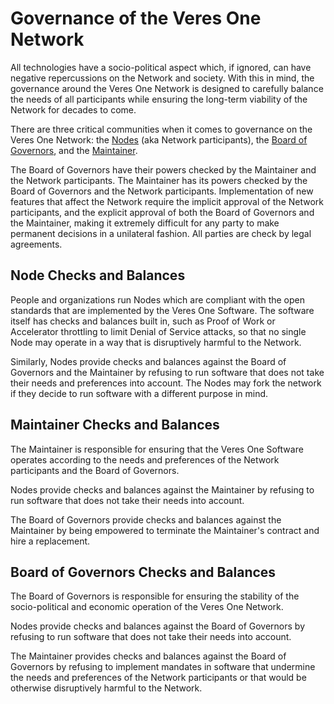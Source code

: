 # Governance of the Veres One Network

All technologies have a socio-political aspect which, if ignored, can have
negative repercussions on the Network and society. With this in mind, the
governance around the Veres One Network is designed to carefully balance the
needs of all participants while ensuring the long-term viability of the Network
for decades to come.

There are three critical communities when it comes to governance on the Veres One
Network: the [Nodes](nodes.md) (aka Network participants),
the [Board of Governors](governors.md), and the [Maintainer](maintainer.md).

The Board of Governors have their powers checked by the Maintainer and the
Network participants. The Maintainer has its powers checked by the Board of
Governors and the Network participants. Implementation of new features that
affect the Network require the implicit approval of the Network participants,
and the explicit approval of both the Board of Governors and the Maintainer,
making it extremely difficult for any party to make permanent decisions in a
unilateral fashion. All parties are check by legal agreements.

## Node Checks and Balances

People and organizations run Nodes which are compliant with the open standards
that are implemented by the Veres One Software. The software itself has
checks and balances built in, such as Proof of Work or Accelerator throttling
to limit Denial of Service attacks, so that no single Node may operate in
a way that is disruptively harmful to the Network.

Similarly, Nodes provide checks and balances against the Board of Governors and
the Maintainer by refusing to run software that does not take their needs and
preferences into account. The Nodes may fork the network if they decide to
run software with a different purpose in mind.

## Maintainer Checks and Balances

The Maintainer is responsible for ensuring that the Veres One Software operates
according to the needs and preferences of the Network participants and the
Board of Governors.

Nodes provide checks and balances against the Maintainer by refusing to run
software that does not take their needs into account.

The Board of Governors provide checks and balances against the Maintainer by
being empowered to terminate the Maintainer's contract and hire a
replacement.

## Board of Governors Checks and Balances

The Board of Governors is responsible for ensuring the stability of the
socio-political and economic operation of the Veres One Network.

Nodes provide checks and balances against the Board of Governors by refusing to
run software that does not take their needs into account.

The Maintainer provides checks and balances against the Board of Governors
by refusing to implement mandates in software that undermine the needs and
preferences of the Network participants or that would be otherwise disruptively
harmful to the Network.
